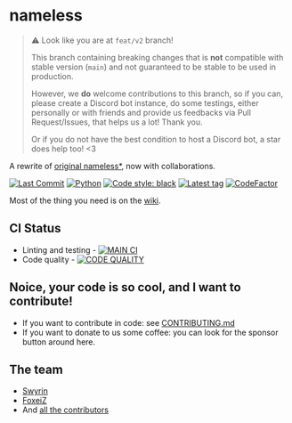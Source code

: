# nameless

> :warning: Look like you are at `feat/v2` branch!
> 
> This branch containing breaking changes that is **not** compatible with stable version (`main`)
> and not guaranteed to be stable to be used in production.
> 
> However, we **do** welcome contributions to this branch, so if you can, please
> create a Discord bot instance, do some testings, either personally or with friends
> and provide us feedbacks via  Pull Request/Issues, that helps us a lot! Thank you.
> 
> Or if you do not have the best condition to host a Discord bot, a star does help too! <3

A rewrite of [original nameless*](https://github.com/FoxeiZ/nameless), now with collaborations.

[![Last Commit](https://badgen.net/github/last-commit/nameless-on-discord/nameless/main)]()
[![Python](https://badgen.net/badge/Python/3.10%2B/)](https://python.org)
[![Code style: black](https://img.shields.io/badge/code%20style-black-000000.svg)](https://github.com/psf/black)
[![Latest tag](https://badgen.net/github/tag/nameless-on-discord/nameless?label=Latest%20Stable%20Version)]()
[![CodeFactor](https://www.codefactor.io/repository/github/nameless-on-discord/nameless/badge/main)](https://www.codefactor.io/repository/github/nameless-on-discord/nameless/overview/main)

Most of the thing you need is on the [wiki](https://github.com/nameless-on-discord/nameless/wiki).

## CI Status
 
- Linting and testing - [![MAIN CI](https://badgen.net/github/checks/nameless-on-discord/nameless/feat/v2/python?icon=github)]()
- Code quality - [![CODE QUALITY](https://badgen.net/github/checks/nameless-on-discord/nameless/feat/v2/codeql?icon=github)]()

## Noice, your code is so cool, and I want to contribute!

- If you want to contribute in code: see [CONTRIBUTING.md](https://github.com/Lilia-Workshop/nameless/blob/main/CONTRIBUTING.md)
- If you want to donate to us some coffee: you can look for the sponsor button around here.

## The team

- [Swyrin](https://github.com/Swyreee)
- [FoxeiZ](https://github.com/FoxeiZ)
- And [all the contributors](https://github.com/nameless-on-discord/nameless/graphs/contributors)
